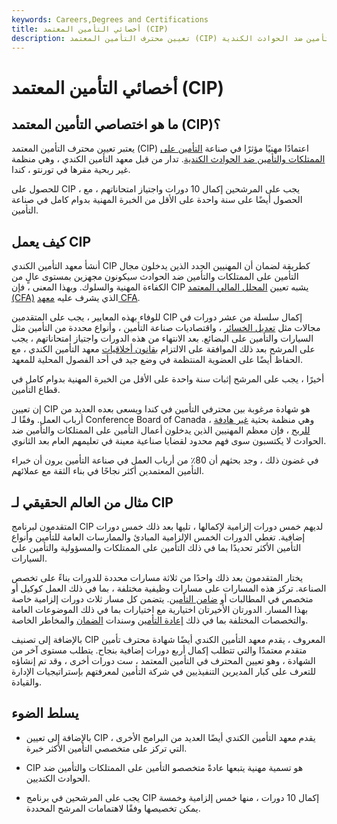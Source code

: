 ```yaml
---
keywords: Careers,Degrees and Certifications
title: أخصائي التأمين المعتمد (CIP)
description: تعيين محترف التأمين المعتمد (CIP) هو اعتماد مهني داخل صناعة التأمين على الممتلكات والتأمين ضد الحوادث الكندية.
---
```


# أخصائي التأمين المعتمد (CIP)
## ما هو اختصاصي التأمين المعتمد (CIP)؟

يعتبر تعيين محترف التأمين المعتمد (CIP) اعتمادًا مهنيًا مؤثرًا في صناعة [التأمين على الممتلكات والتأمين ضد الحوادث الكندية](/casualtyinsurance). تدار من قبل معهد التأمين الكندي ، وهي منظمة غير ربحية مقرها في تورنتو ، كندا.

للحصول على CIP ، يجب على المرشحين إكمال 10 دورات واجتياز امتحاناتهم ، مع الحصول أيضًا على سنة واحدة على الأقل من الخبرة المهنية بدوام كامل في صناعة التأمين.

## كيف يعمل CIP

أنشأ معهد التأمين الكندي CIP كطريقة لضمان أن المهنيين الجدد الذين يدخلون مجال التأمين على الممتلكات والتأمين ضد الحوادث سيكونون مجهزين بمستوى عالٍ من الكفاءة المهنية والسلوك. وبهذا المعنى ، فإن CIP يشبه تعيين [المحلل المالي المعتمد (CFA)](/cfa) الذي يشرف عليه [معهد CFA](/cfainstitute).

للوفاء بهذه المعايير ، يجب على المتقدمين CIP إكمال سلسلة من عشر دورات في مجالات مثل [تعديل الخسائر](/losses-and-lossadjustment-expense) ، واقتصاديات صناعة التأمين ، وأنواع محددة من التأمين مثل السيارات والتأمين على البضائع. بعد الانتهاء من هذه الدورات واجتياز امتحاناتهم ، يجب على المرشح بعد ذلك الموافقة على الالتزام [بقانون أخلاقيات](/code-of-ethics) معهد التأمين الكندي ، مع الحفاظ أيضًا على العضوية المنتظمة في وضع جيد في أحد الفصول المحلية للمعهد.

أخيرًا ، يجب على المرشح إثبات سنة واحدة على الأقل من الخبرة المهنية بدوام كامل في قطاع التأمين.

إن تعيين CIP هو شهادة مرغوبة بين محترفي التأمين في كندا ويسعى بعده العديد من أرباب العمل. وفقًا لـ Conference Board of Canada ، وهي منظمة بحثية [غير هادفة للربح](/non-profitorganization) ، فإن معظم المهنيين الذين يدخلون أعمال التأمين على الممتلكات والتأمين ضد الحوادث لا يكتسبون سوى فهم محدود لقضايا صناعية معينة في تعليمهم العام بعد الثانوي.

في غضون ذلك ، وجد بحثهم أن 80٪ من أرباب العمل في صناعة التأمين يرون أن خبراء التأمين المعتمدين أكثر نجاحًا في بناء الثقة مع عملائهم.

## مثال من العالم الحقيقي لـ CIP

المتقدمون لبرنامج CIP لديهم خمس دورات إلزامية لإكمالها ، تليها بعد ذلك خمس دورات إضافية. تغطي الدورات الخمس الإلزامية المبادئ والممارسات العامة للتأمين وأنواع التأمين الأكثر تحديدًا بما في ذلك التأمين على الممتلكات والمسؤولية والتأمين على السيارات.

يختار المتقدمون بعد ذلك واحدًا من ثلاثة مسارات محددة للدورات بناءً على تخصص الصناعة. تركز هذه المسارات على مسارات وظيفية مختلفة ، بما في ذلك العمل كوكيل أو متخصص في المطالبات أو [ضامن التأمين](/underwriting). يتضمن كل مسار ثلاث دورات إلزامية خاصة بهذا المسار. الدورتان الأخيرتان اختيارية مع اختيارات بما في ذلك الموضوعات العامة والتخصصات المختلفة بما في ذلك [إعادة التأمين](/reinsurance) وسندات [الضمان](/surety) والمخاطر الخاصة.

بالإضافة إلى تصنيف CIP المعروف ، يقدم معهد التأمين الكندي أيضًا شهادة محترف تأمين متقدم معتمدًا والتي تتطلب إكمال أربع دورات إضافية بنجاح. يتطلب مستوى آخر من الشهادة ، وهو تعيين المحترف في التأمين المعتمد ، ست دورات أخرى ، وقد تم إنشاؤه للتعرف على كبار المديرين التنفيذيين في شركة التأمين لمعرفتهم بإستراتيجيات الإدارة والقيادة.

## يسلط الضوء

- بالإضافة إلى تعيين CIP ، يقدم معهد التأمين الكندي أيضًا العديد من البرامج الأخرى التي تركز على متخصصي التأمين الأكثر خبرة.

- CIP هو تسمية مهنية يتبعها عادةً متخصصو التأمين على الممتلكات والتأمين ضد الحوادث الكنديين.

- يجب على المرشحين في برنامج CIP إكمال 10 دورات ، منها خمس إلزامية وخمسة يمكن تخصيصها وفقًا لاهتمامات المرشح المحددة.


